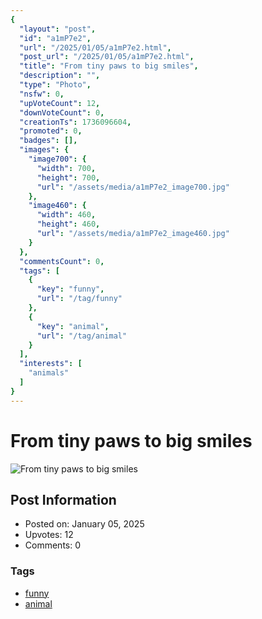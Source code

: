 ```yaml
---
{
  "layout": "post",
  "id": "a1mP7e2",
  "url": "/2025/01/05/a1mP7e2.html",
  "post_url": "/2025/01/05/a1mP7e2.html",
  "title": "From tiny paws to big smiles",
  "description": "",
  "type": "Photo",
  "nsfw": 0,
  "upVoteCount": 12,
  "downVoteCount": 0,
  "creationTs": 1736096604,
  "promoted": 0,
  "badges": [],
  "images": {
    "image700": {
      "width": 700,
      "height": 700,
      "url": "/assets/media/a1mP7e2_image700.jpg"
    },
    "image460": {
      "width": 460,
      "height": 460,
      "url": "/assets/media/a1mP7e2_image460.jpg"
    }
  },
  "commentsCount": 0,
  "tags": [
    {
      "key": "funny",
      "url": "/tag/funny"
    },
    {
      "key": "animal",
      "url": "/tag/animal"
    }
  ],
  "interests": [
    "animals"
  ]
}
---
```


# From tiny paws to big smiles

![From tiny paws to big smiles](/assets/media/a1mP7e2_image700.jpg)

## Post Information

- Posted on: January 05, 2025
- Upvotes: 12
- Comments: 0

### Tags

- [funny](/tag/funny)
- [animal](/tag/animal)
